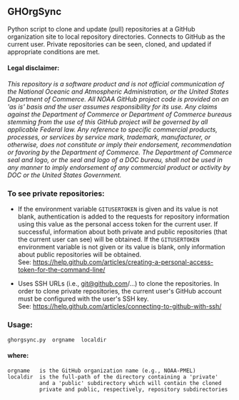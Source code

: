 ## GHOrgSync
Python script to clone and update (pull) repositories at a GitHub organization site to local 
repository directories.  Connects to GitHub as the current user.  Private repositories can 
be seen, cloned, and updated if appropriate conditions are met.

#### Legal disclaimer:
*This repository is a software product and is not official communication 
of the National Oceanic and Atmospheric Administration, or the United 
States Department of Commerce.  All NOAA GitHub project code is provided 
on an 'as is' basis and the user assumes responsibility for its use.  Any 
claims against the Department of Commerce or Department of Commerce bureaus 
stemming from the use of this GitHub project will be governed by all 
applicable Federal law.  Any reference to specific commercial products, 
processes, or services by service mark, trademark, manufacturer, or 
otherwise, does not constitute or imply their endorsement, recommendation 
or favoring by the Department of Commerce.  The Department of Commerce 
seal and logo, or the seal and logo of a DOC bureau, shall not be used 
in any manner to imply endorsement of any commercial product or activity 
by DOC or the United States Government.*

### To see private repositories:
- If the environment variable `GITUSERTOKEN` is given and its value is not blank, authentication 
  is added to the requests for repository information using this value as the personal access 
  token for the current user.  If successful, information about both private and public repositories 
  (that the current user can see) will be obtained.  If the `GITUSERTOKEN` environment variable 
  is not given or its value is blank, only information about public repositories will be obtained.  
  See: https://help.github.com/articles/creating-a-personal-access-token-for-the-command-line/

- Uses SSH URLs (i.e., git@github.com/...) to clone the repositories.  In order to clone private 
  repositories, the current user's GitHub account must be configured with the user's SSH key.  
  See: https://help.github.com/articles/connecting-to-github-with-ssh/

### Usage:
    ghorgsync.py  orgname  localdir
#### where:
    orgname   is the GitHub organization name (e.g., NOAA-PMEL)  
    localdir  is the full-path of the directory containing a 'private'
              and a 'public' subdirectory which will contain the cloned   
              private and public, respectively, repository subdirectories
